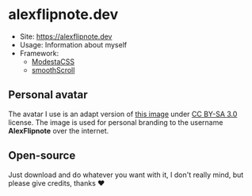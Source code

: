 # alexflipnote.dev

- Site: https://alexflipnote.dev
- Usage: Information about myself
- Framework:
  - [ModestaCSS](https://github.com/AlexFlipnote/ModestaCSS)
  - [smoothScroll](https://github.com/alicelieutier/smoothScroll)

## Personal avatar
The avatar I use is an adapt version of [this image](https://www.deviantart.com/midnytesketch/art/Shy-Guy-and-Shy-Gal-OC-s-Paper-Middy-and-Midna-650534635) under [CC BY-SA 3.0](https://creativecommons.org/licenses/by-sa/3.0/) license. The image is used for personal branding to the username **AlexFlipnote** over the internet.

## Open-source
Just download and do whatever you want with it, I don't really mind, but please give credits, thanks ❤

